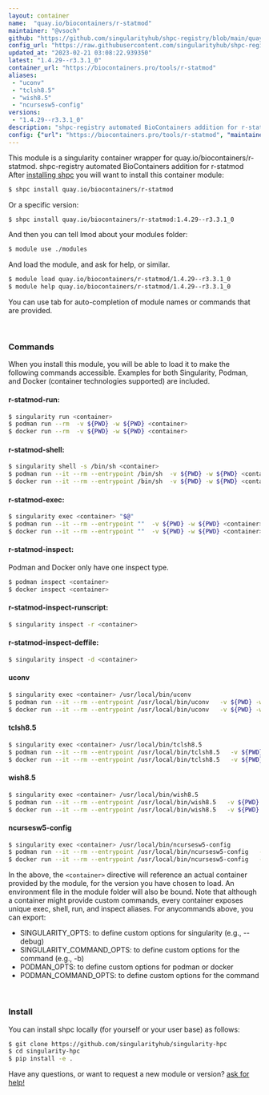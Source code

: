 ```yaml
---
layout: container
name:  "quay.io/biocontainers/r-statmod"
maintainer: "@vsoch"
github: "https://github.com/singularityhub/shpc-registry/blob/main/quay.io/biocontainers/r-statmod/container.yaml"
config_url: "https://raw.githubusercontent.com/singularityhub/shpc-registry/main/quay.io/biocontainers/r-statmod/container.yaml"
updated_at: "2023-02-21 03:08:22.939350"
latest: "1.4.29--r3.3.1_0"
container_url: "https://biocontainers.pro/tools/r-statmod"
aliases:
 - "uconv"
 - "tclsh8.5"
 - "wish8.5"
 - "ncursesw5-config"
versions:
 - "1.4.29--r3.3.1_0"
description: "shpc-registry automated BioContainers addition for r-statmod"
config: {"url": "https://biocontainers.pro/tools/r-statmod", "maintainer": "@vsoch", "description": "shpc-registry automated BioContainers addition for r-statmod", "latest": {"1.4.29--r3.3.1_0": "sha256:2ba9284b4b367c662229ded5147fd3551c960db640cfe8c726caee0632a042ca"}, "tags": {"1.4.29--r3.3.1_0": "sha256:2ba9284b4b367c662229ded5147fd3551c960db640cfe8c726caee0632a042ca"}, "docker": "quay.io/biocontainers/r-statmod", "aliases": {"uconv": "/usr/local/bin/uconv", "tclsh8.5": "/usr/local/bin/tclsh8.5", "wish8.5": "/usr/local/bin/wish8.5", "ncursesw5-config": "/usr/local/bin/ncursesw5-config"}}
---
```


This module is a singularity container wrapper for quay.io/biocontainers/r-statmod.
shpc-registry automated BioContainers addition for r-statmod
After [installing shpc](#install) you will want to install this container module:


```bash
$ shpc install quay.io/biocontainers/r-statmod
```

Or a specific version:

```bash
$ shpc install quay.io/biocontainers/r-statmod:1.4.29--r3.3.1_0
```

And then you can tell lmod about your modules folder:

```bash
$ module use ./modules
```

And load the module, and ask for help, or similar.

```bash
$ module load quay.io/biocontainers/r-statmod/1.4.29--r3.3.1_0
$ module help quay.io/biocontainers/r-statmod/1.4.29--r3.3.1_0
```

You can use tab for auto-completion of module names or commands that are provided.

<br>

### Commands

When you install this module, you will be able to load it to make the following commands accessible.
Examples for both Singularity, Podman, and Docker (container technologies supported) are included.

#### r-statmod-run:

```bash
$ singularity run <container>
$ podman run --rm  -v ${PWD} -w ${PWD} <container>
$ docker run --rm  -v ${PWD} -w ${PWD} <container>
```

#### r-statmod-shell:

```bash
$ singularity shell -s /bin/sh <container>
$ podman run --it --rm --entrypoint /bin/sh  -v ${PWD} -w ${PWD} <container>
$ docker run --it --rm --entrypoint /bin/sh  -v ${PWD} -w ${PWD} <container>
```

#### r-statmod-exec:

```bash
$ singularity exec <container> "$@"
$ podman run --it --rm --entrypoint ""  -v ${PWD} -w ${PWD} <container> "$@"
$ docker run --it --rm --entrypoint ""  -v ${PWD} -w ${PWD} <container> "$@"
```

#### r-statmod-inspect:

Podman and Docker only have one inspect type.

```bash
$ podman inspect <container>
$ docker inspect <container>
```

#### r-statmod-inspect-runscript:

```bash
$ singularity inspect -r <container>
```

#### r-statmod-inspect-deffile:

```bash
$ singularity inspect -d <container>
```


#### uconv

```bash
$ singularity exec <container> /usr/local/bin/uconv
$ podman run --it --rm --entrypoint /usr/local/bin/uconv   -v ${PWD} -w ${PWD} <container> -c " $@"
$ docker run --it --rm --entrypoint /usr/local/bin/uconv   -v ${PWD} -w ${PWD} <container> -c " $@"
```


#### tclsh8.5

```bash
$ singularity exec <container> /usr/local/bin/tclsh8.5
$ podman run --it --rm --entrypoint /usr/local/bin/tclsh8.5   -v ${PWD} -w ${PWD} <container> -c " $@"
$ docker run --it --rm --entrypoint /usr/local/bin/tclsh8.5   -v ${PWD} -w ${PWD} <container> -c " $@"
```


#### wish8.5

```bash
$ singularity exec <container> /usr/local/bin/wish8.5
$ podman run --it --rm --entrypoint /usr/local/bin/wish8.5   -v ${PWD} -w ${PWD} <container> -c " $@"
$ docker run --it --rm --entrypoint /usr/local/bin/wish8.5   -v ${PWD} -w ${PWD} <container> -c " $@"
```


#### ncursesw5-config

```bash
$ singularity exec <container> /usr/local/bin/ncursesw5-config
$ podman run --it --rm --entrypoint /usr/local/bin/ncursesw5-config   -v ${PWD} -w ${PWD} <container> -c " $@"
$ docker run --it --rm --entrypoint /usr/local/bin/ncursesw5-config   -v ${PWD} -w ${PWD} <container> -c " $@"
```



In the above, the `<container>` directive will reference an actual container provided
by the module, for the version you have chosen to load. An environment file in the
module folder will also be bound. Note that although a container
might provide custom commands, every container exposes unique exec, shell, run, and
inspect aliases. For anycommands above, you can export:

 - SINGULARITY_OPTS: to define custom options for singularity (e.g., --debug)
 - SINGULARITY_COMMAND_OPTS: to define custom options for the command (e.g., -b)
 - PODMAN_OPTS: to define custom options for podman or docker
 - PODMAN_COMMAND_OPTS: to define custom options for the command

<br>

### Install

You can install shpc locally (for yourself or your user base) as follows:

```bash
$ git clone https://github.com/singularityhub/singularity-hpc
$ cd singularity-hpc
$ pip install -e .
```

Have any questions, or want to request a new module or version? [ask for help!](https://github.com/singularityhub/singularity-hpc/issues)